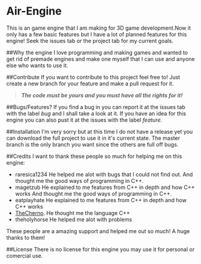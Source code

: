 # Air-Engine
This is an game engine that I am making for 3D game development.Now it only has a few basic features but I have a lot of planned features for this engine! Seek the issues tab or the project tab for my current goals.

##Why the engine
I love programming and making games and wanted to get rid of premade engines and make one myself that I can use and anyone else who wants to use it.

##Contribute
If you want to contribute to this project feel free to! Just create a new branch for your feature and make a pull request for it.

> **_The code must be yours and you must have all the rights for it!_**

##Bugs/Features?
If you find a bug in you can report it at the issues tab with the label _bug_ and I shall take a look at it. If you have an idea for this engine you can also pust it at the issues with the label _feature_.

##Installation
I'm very sorry but at this time I do not have a release yet you can download the full project to use it in it's current state. The master branch is the only branch you want since the others are full off bugs.

##Credits
I want to thank these people so much for helping me on this engine:
- raresica1234 He helped me alot with bugs that I could not find out. And thought me the good ways of programming in C++.
- magetzub He explained to me features from C++ in depth and how C++ works And thought me the good ways of programming in C++.
- eatplayhate He explained to me features from C++ in depth and how C++ works
- [TheCherno](https://www.youtube.com/user/TheChernoProject/). He thought me the language C++
- theholyhorse He helped me alot with problems

These people are a amazing support and helped me out so much! A huge thanks to them!

##License
There is no license for this engine you may use it for personal or comercial use.
